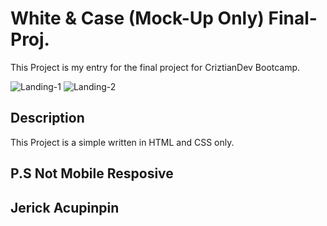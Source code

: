 # White & Case (Mock-Up Only) Final-Proj. 
  This Project is my entry for the final project for CriztianDev Bootcamp.

![Landing-1](https://github.com/user-attachments/assets/639255d8-f67f-40fb-ab0e-295266887278)
![Landing-2](https://github.com/user-attachments/assets/00ab5ef4-9dc1-483b-a5b8-53b4b77efbf9)

## Description
This Project is a simple written in HTML and CSS only.

## P.S Not Mobile Resposive

## Jerick Acupinpin
